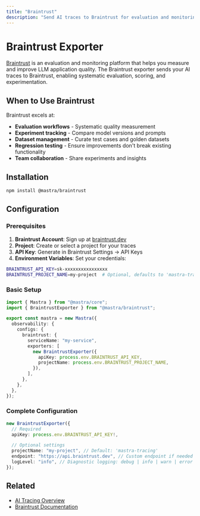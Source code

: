 ```yaml
---
title: "Braintrust"
description: "Send AI traces to Braintrust for evaluation and monitoring"
---
```


# Braintrust Exporter

[Braintrust](https://www.braintrust.dev/) is an evaluation and monitoring platform that helps you measure and improve LLM application quality. The Braintrust exporter sends your AI traces to Braintrust, enabling systematic evaluation, scoring, and experimentation.

## When to Use Braintrust

Braintrust excels at:

- **Evaluation workflows** - Systematic quality measurement
- **Experiment tracking** - Compare model versions and prompts
- **Dataset management** - Curate test cases and golden datasets
- **Regression testing** - Ensure improvements don't break existing functionality
- **Team collaboration** - Share experiments and insights

## Installation

```bash npm2yarn
npm install @mastra/braintrust
```

## Configuration

### Prerequisites

1. **Braintrust Account**: Sign up at [braintrust.dev](https://www.braintrust.dev/)
2. **Project**: Create or select a project for your traces
3. **API Key**: Generate in Braintrust Settings → API Keys
4. **Environment Variables**: Set your credentials:

```bash filename=".env"
BRAINTRUST_API_KEY=sk-xxxxxxxxxxxxxxxx
BRAINTRUST_PROJECT_NAME=my-project  # Optional, defaults to 'mastra-tracing'
```

### Basic Setup

```typescript filename="src/mastra/index.ts"
import { Mastra } from "@mastra/core";
import { BraintrustExporter } from "@mastra/braintrust";

export const mastra = new Mastra({
  observability: {
    configs: {
      braintrust: {
        serviceName: "my-service",
        exporters: [
          new BraintrustExporter({
            apiKey: process.env.BRAINTRUST_API_KEY,
            projectName: process.env.BRAINTRUST_PROJECT_NAME,
          }),
        ],
      },
    },
  },
});
```

### Complete Configuration

```typescript
new BraintrustExporter({
  // Required
  apiKey: process.env.BRAINTRUST_API_KEY!,

  // Optional settings
  projectName: "my-project", // Default: 'mastra-tracing'
  endpoint: "https://api.braintrust.dev", // Custom endpoint if needed
  logLevel: "info", // Diagnostic logging: debug | info | warn | error
});
```

## Related

- [AI Tracing Overview](/docs/observability/ai-tracing/overview)
- [Braintrust Documentation](https://www.braintrust.dev/docs)
